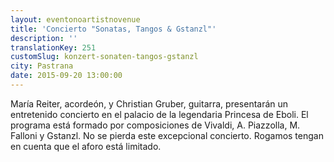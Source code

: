 ```yaml
---
layout: eventonoartistnovenue
title: 'Concierto "Sonatas, Tangos & Gstanzl"'
description: ''
translationKey: 251
customSlug: konzert-sonaten-tangos-gstanzl
city: Pastrana
date: 2015-09-20 13:00:00
---
```




María Reiter, acordeón, y Christian Gruber, guitarra, presentarán un entretenido concierto en el palacio de la legendaria Princesa de Eboli. El programa está formado por composiciones de Vivaldi,  A. Piazzolla, M. Falloni y Gstanzl. No se pierda este excepcional concierto. Rogamos tengan en cuenta que el aforo está limitado.
